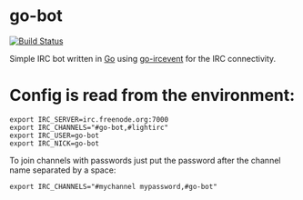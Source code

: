 # go-bot

[![Build Status](https://travis-ci.org/fabioxgn/go-bot.png?branch=master)](https://travis-ci.org/fabioxgn/go-bot)

Simple IRC bot written in [Go][go] using [go-ircevent][go-ircevent] for the IRC connectivity.

[go]: golang.org
[go-ircevent]: https://github.com/thoj/go-ircevent

# Config is read from the environment:

    export IRC_SERVER=irc.freenode.org:7000
    export IRC_CHANNELS="#go-bot,#lightirc"
    export IRC_USER=go-bot
    export IRC_NICK=go-bot

To join channels with passwords just put the password after the channel name separated by a space:

    export IRC_CHANNELS="#mychannel mypassword,#go-bot"